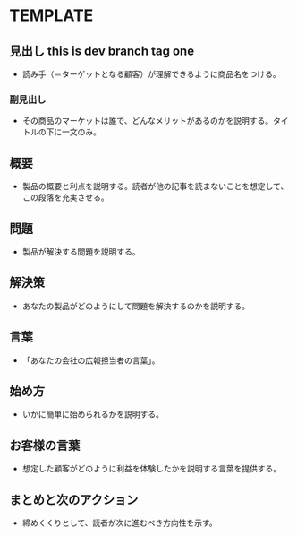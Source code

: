 # TEMPLATE
## 見出し this is dev branch tag one
- 読み手（＝ターゲットとなる顧客）が理解できるように商品名をつける。

### 副見出し
- その商品のマーケットは誰で、どんなメリットがあるのかを説明する。タイトルの下に一文のみ。

## 概要
- 製品の概要と利点を説明する。読者が他の記事を読まないことを想定して、この段落を充実させる。

## 問題
- 製品が解決する問題を説明する。

## 解決策
- あなたの製品がどのようにして問題を解決するのかを説明する。

## 言葉
- 「あなたの会社の広報担当者の言葉」。

## 始め方
- いかに簡単に始められるかを説明する。

## お客様の言葉
- 想定した顧客がどのように利益を体験したかを説明する言葉を提供する。

## まとめと次のアクション
- 締めくくりとして、読者が次に進むべき方向性を示す。
